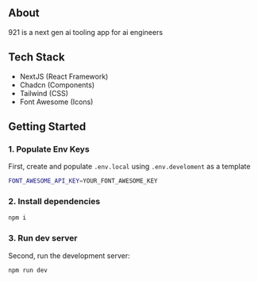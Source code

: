 ## About

921 is a next gen ai tooling app for ai engineers

## Tech Stack

- NextJS (React Framework)
- Chadcn (Components)
- Tailwind (CSS)
- Font Awesome (Icons)

## Getting Started

### 1. Populate Env Keys

First, create and populate `.env.local` using `.env.develoment` as a template

```sh
FONT_AWESOME_API_KEY=YOUR_FONT_AWESOME_KEY
```

### 2. Install dependencies

```bash
npm i
```

### 3. Run dev server

Second, run the development server:

```bash
npm run dev
```
